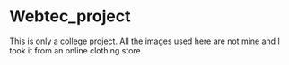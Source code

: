 # Webtec_project
This is only a college project. All the images used here are not mine and I took it from an online clothing store.
